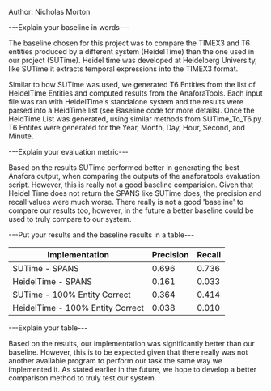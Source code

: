 Author: Nicholas Morton

---Explain your baseline in words---

The baseline chosen for this project was to compare the TIMEX3 and T6 entities produced by a different system (HeidelTime) than the one used in our project (SUTime).  Heidel time was developed at Heidelberg University, like SUTime it extracts temporal expressions into the TIMEX3 format.  

Similar to how SUTime was used, we generated T6 Entities from the list of HeidelTime Entities and computed results from the AnaforaTools. Each input file was ran with HeidelTime's standalone system and the results were parsed into a HeidTime list (see Baseline code for more details).  Once the HeidTime List was generated, using similar methods from SUTime_To_T6.py. T6 Entites were generated for the Year, Month, Day, Hour, Second, and Minute.

---Explain your evaluation metric---

Based on the results SUTime performed better in generating the best Anafora output, when comparing the outputs of the anaforatools evaluation script.  However, this is really not a good baseline comparision.  Given that Heidel Time does not return the SPANS like SUTime does, the precision and recall values were much worse. There really is not a good 'baseline' to compare our results too, however, in the future a better baseline could be used to truly compare to our system. 

---Put your results and the baseline results in a table---

| Implementation                   | Precision | Recall |
| -------------------------------- | --------- | ------ |
| SUTime - SPANS                   |  0.696    | 0.736  |    
| HeidelTime - SPANS               |  0.161    | 0.033  |
| SUTime - 100% Entity Correct     |  0.364    | 0.414  |
| HeidelTime - 100% Entity Correct |  0.038    | 0.010  |

---Explain your table---

Based on the results, our implementation was significantly better than our baseline.  However, this is to be expected given that there really was not another available program to perform our task the same way we implemented it.  As stated earlier in the future, we hope to develop a better comparison method to truly test our system.
